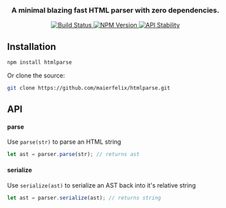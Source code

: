 <div align="center">
  <h3>A minimal blazing fast HTML parser with zero dependencies.</h3>
</div>

<div align="center">
  <a href="https://travis-ci.org/maierfelix/htmlparse">
    <img src="https://img.shields.io/travis/maierfelix/htmlparse/master.svg?style=flat-square" alt="Build Status" />
  </a>
  <a href="https://www.npmjs.com/package/htmlparse">
    <img src="https://img.shields.io/npm/v/htmlparse.svg?style=flat-square" alt="NPM Version" />
  </a>
  <a href="https://nodejs.org/api/documentation.html#documentation_stability_index">
    <img src="https://img.shields.io/badge/stability-experimental-orange.svg?style=flat-square" alt="API Stability" />
  </a>
</div>

## Installation

```sh
npm install htmlparse
```

Or clone the source:

```sh
git clone https://github.com/maierfelix/htmlparse.git
```

## API


#### parse
Use `parse(str)` to parse an HTML string
```js
let ast = parser.parse(str); // returns ast
```

#### serialize
Use `serialize(ast)` to serialize an AST back into it's relative string
```js
let ast = parser.serialize(ast); // returns string
```
